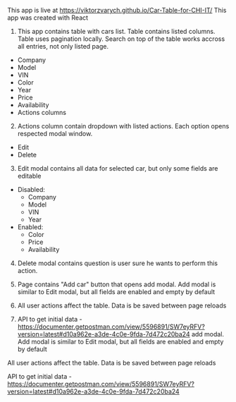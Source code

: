 This app is live at https://viktorzvarych.github.io/Car-Table-for-CHI-IT/
This app was created with React

1. This app contains table with cars list. Table contains listed columns. Table uses pagination locally. Search on top of the table works accross all entries, not only listed page.
  - Company
  - Model
  - VIN
  - Color
  - Year
  - Price
  - Availability
  - Actions columns

2. Actions column contain dropdown with listed actions. Each option opens respected modal window.
  - Edit
  - Delete

3. Edit modal contains all data for selected car, but only some fields are editable
  - Disabled:
    - Company
    - Model
    - VIN
    - Year
  - Enabled:
    - Color
    - Price
    - Availability

4. Delete modal contains question is user sure he wants to perform this action.

5. Page contains "Add car" button that opens add modal. Add modal is similar to Edit modal, but all fields are enabled and empty by default

6. All user actions affect the table. Data is be saved between page reloads

7. API to get initial data - https://documenter.getpostman.com/view/5596891/SW7eyRFV?version=latest#d10a962e-a3de-4c0e-9fda-7d472c20ba24 add modal. Add modal is similar to Edit modal, but all fields are enabled and empty by default

All user actions affect the table. Data is be saved between page reloads

API to get initial data - https://documenter.getpostman.com/view/5596891/SW7eyRFV?version=latest#d10a962e-a3de-4c0e-9fda-7d472c20ba24
